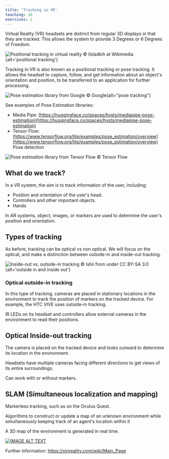 ```yaml
---
title: 'Tracking in VR'
teaching: 10
exercises: 2
---
```


Virtual Reality (VR) headsets are distinct from regular 
3D displays in that they are tracked. This allows
the system to provide 3 Degrees or 6 Degrees of Freedom.

![Positional tracking in virtual reality &copy; Ilsladkih at [Wikimedia](https://commons.wikimedia.org/wiki/File:Positional_tracking_in_virtual_reality.png)](https://upload.wikimedia.org/wikipedia/commons/3/33/Positional_tracking_in_virtual_reality.png){alt='positional tracking'}


Tracking in VR is also known as a 
positional tracking or pose tracking.
It allows the headset to capture, follow, 
and get information about an object's orientation and position, 
to be transferred to an application for further processing.



![Pose estimation library from Google &copy; [Google](https://developers.google.com/ml-kit/vision/pose-detection)](https://developers.google.com/static/ml-kit/images/vision/pose-detection/jump.gif){alt="pose tracking"}

See examples of Pose Estimation libraries:

- Media Pipe: [https://huggingface.co/spaces/hysts/mediapipe-pose-estimation](https://huggingface.co/spaces/hysts/mediapipe-pose-estimation)
- Tensor Flow: [https://www.tensorflow.org/lite/examples/pose_estimation/overview](https://www.tensorflow.org/lite/examples/pose_estimation/overview)
Pose detection

![Pose estimation library from Tensor Flow &copy; [Tensor Flow](https://www.tensorflow.org/lite/examples/pose_estimation/overview)](https://storage.googleapis.com/download.tensorflow.org/example_images/movenet_demo.gif)

## What do we track?

In a VR system, the aim is to
track information of the user, including:

- Position and orientation of the user's head.
- Controllers and other important objects.
- Hands

In AR systems, object, images, or markers are used to determine 
the user's position and orientation.

## Types of tracking
As before, tracking can be optical vs non optical. We will
focus on the optical, and make a distinction
between outside-in and inside-out tracking.

![Inside-out vs. outside-in tracking &copy; [Ishii from under CC BY-SA 3.0](https://xinreality.com/wiki/File:Inside_out_vs._outside_in_tracking.png)](https://xinreality.com/mediawiki/images/5/5a/Inside_out_vs._outside_in_tracking.png){alt='outside in and inside out'}



### Optical outside-in tracking

In this type of tracking, cameras are placed in stationary 
locations in the environment to track the position of markers 
on the tracked device. For example, the HTC VIVE uses
outside-in tracking.

IR LEDs on its headset and controllers allow external cameras 
in the environment to read their positions.


## Optical Inside-out tracking

The camera is placed on the tracked device and looks outward 
to determine its location in the environment. 

Headsets have multiple cameras facing different directions 
to get views of its entire surroundings. 

Can work with or without markers.

## SLAM (Simultaneous localization and mapping)

Markerless tracking, such as on the Oculus Quest.

Algorithms to construct or update a map of an unknown environment while 
simultaneously keeping track of an agent's location within it

A 3D map of the environment is generated in real time.

[![IMAGE ALT TEXT](https://i.ytimg.com/vi/J5oW7r-2dlM/maxresdefault.jpg)](https://www.youtube.com/watch?app=desktop&v=J5oW7r-2dlM
 "tracking")

Further information: https://xinreality.com/wiki/Main_Page
